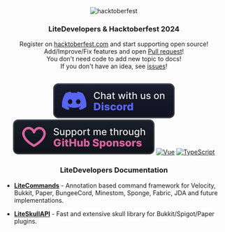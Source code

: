 
<div align="center"><img src="https://github.com/user-attachments/assets/97634560-5278-42bf-9a63-e0e73b48e299" alt="hacktoberfest" width="85%"/></div>
<div align="center"><h3>LiteDevelopers & Hacktoberfest 2024</h3></div>
<div align="center">Register on <a href="https://hacktoberfest.com/">hacktoberfest.com</a> and start supporting open source!</div>
<div align="center">Add/Improve/Fix features and open <a href="https://github.com/Rollczi/LiteDevelopers-docs/pulls">Pull request</a>! </div>
<div align="center">You don't need code to add new topic to docs! </div>
<div align="center">If you don't have an idea, see  <a href="https://github.com/Rollczi/LiteDevelopers-docs/issues">issues</a>!</div>
<br>

<div align="center">


[![Discord](https://raw.githubusercontent.com/intergrav/devins-badges/v3/assets/cozy/social/discord-plural_vector.svg)](https://discord.gg/6cUhkj6uZJ)
[![Sponsor](https://raw.githubusercontent.com/intergrav/devins-badges/v3/assets/cozy/donate/ghsponsors-singular_vector.svg)](https://github.com/sponsors/Rollczi)
[![Vue](https://raw.githubusercontent.com/intergrav/devins-badges/v3/assets/cozy/built-with/vue_vector.svg)](https://vuejs.org/guide/introduction.html)
[![TypeScript](https://raw.githubusercontent.com/intergrav/devins-badges/v3/assets/cozy/built-with/typescript_vector.svg)](https://www.typescriptlang.org/)

### LiteDevelopers Documentation

</div>

- [**LiteCommands**](https://github.com/Rollczi/LiteCommands) - Annotation based command framework for Velocity, Bukkit, Paper, BungeeCord, Minestom, Sponge, Fabric, JDA and future implementations.

- [**LiteSkullAPI**](https://github.com/Rollczi/LiteSkullAPI) - Fast and extensive skull library for Bukkit/Spigot/Paper plugins.
